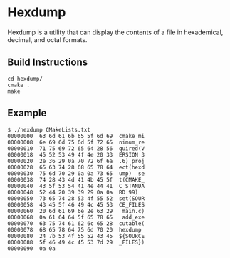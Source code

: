 Hexdump
=======
Hexdump is a utility that can display the contents of a file in hexademical, decimal, and octal formats.

Build Instructions
------------------
```
cd hexdump/
cmake .
make
```

Example
-------
```
$ ./hexdump CMakeLists.txt
00000000  63 6d 61 6b 65 5f 6d 69  cmake_mi
00000008  6e 69 6d 75 6d 5f 72 65  nimum_re
00000010  71 75 69 72 65 64 28 56  quired(V
00000018  45 52 53 49 4f 4e 20 33  ERSION 3
00000020  2e 36 29 0a 70 72 6f 6a  .6) proj
00000028  65 63 74 28 68 65 78 64  ect(hexd
00000030  75 6d 70 29 0a 0a 73 65  ump)  se
00000038  74 28 43 4d 41 4b 45 5f  t(CMAKE_
00000040  43 5f 53 54 41 4e 44 41  C_STANDA
00000048  52 44 20 39 39 29 0a 0a  RD 99)
00000050  73 65 74 28 53 4f 55 52  set(SOUR
00000058  43 45 5f 46 49 4c 45 53  CE_FILES
00000060  20 6d 61 69 6e 2e 63 29   main.c)
00000068  0a 61 64 64 5f 65 78 65   add_exe
00000070  63 75 74 61 62 6c 65 28  cutable(
00000078  68 65 78 64 75 6d 70 20  hexdump
00000080  24 7b 53 4f 55 52 43 45  ${SOURCE
00000088  5f 46 49 4c 45 53 7d 29  _FILES})
00000090  0a 0a
```

